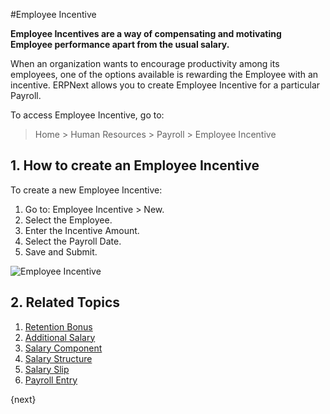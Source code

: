 <!-- add-breadcrumbs -->
#Employee Incentive 


**Employee Incentives are a way of compensating and motivating Employee performance apart from the usual salary.**

When an organization wants to encourage productivity among its employees, one of the options available is rewarding the Employee with an incentive. ERPNext allows you to create Employee Incentive for a particular Payroll.


To access Employee Incentive, go to:
> Home > Human Resources > Payroll > Employee Incentive

## 1. How to create an Employee Incentive

To create a new Employee Incentive:

1. Go to: Employee Incentive > New.
1. Select the Employee.
1. Enter the Incentive Amount.
1. Select the Payroll Date.
1. Save and Submit.

<img class="screenshot" alt="Employee Incentive" src="/docs/assets/img/human-resources/employee-incentive.png">

## 2. Related Topics

1. [Retention Bonus](/docs/user/manual/en/human-resources/retention-bonus)
1. [Additional Salary](/docs/user/manual/en/human-resources/additional-salary)
1. [Salary Component](/docs/user/manual/en/human-resources/salary-component)
1. [Salary Structure](/docs/user/manual/en/human-resources/salary-structure)
1. [Salary Slip](/docs/user/manual/en/human-resources/salary-slip)
1. [Payroll Entry](/docs/user/manual/en/human-resources/payroll-entry)

{next}
